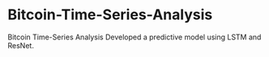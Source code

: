 # Bitcoin-Time-Series-Analysis
Bitcoin Time-Series Analysis
Developed a predictive model using LSTM and ResNet.
